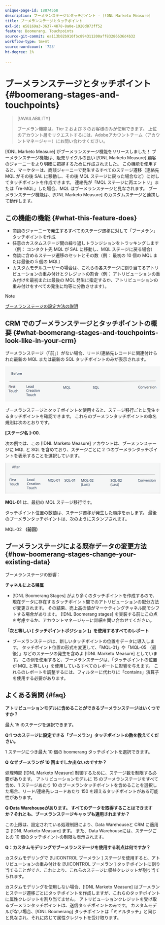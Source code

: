 ```yaml
---
unique-page-id: 18874558
description: ブーメランステージとタッチポイント - [!DNL Marketo Measure]
title: ブーメランステージとタッチポイント
exl-id: e58169a3-3637-4878-8a0e-1920d873ff52
feature: Boomerang, Touchpoints
source-git-commit: ea113b02b910fbc894311200aff83286636d4b32
workflow-type: tm+mt
source-wordcount: '723'
ht-degree: 1%

---
```


# ブーメランステージとタッチポイント {#boomerang-stages-and-touchpoints}

>[!AVAILABILITY]
>
>ブーメラン機能は、Tier 2 および 3 のお客様のみが使用できます。 上位のアカウント層をリクエストするには、Adobeアカウントチーム（アカウントマネージャー）にお問い合わせください。

[!DNL Marketo Measure] がブーメランステージ機能をリリースしました！ ブーメランステージ機能は、販売サイクルの長い [!DNL Marketo Measure] 顧客のジャーニーをより明確に把握するために作成されました。 この機能を使用すると、マーケターは、商談ジャーニーで発生するすべてのステージ遷移（連絡先 MQL がその後 SAL に移動し、その後 MQL ステージに戻った場合など）に対してタッチポイントを作成できます。 連絡先が「MQL ステージに再エントリ」または「re-MQL」した場合、MQL はブーメランステージと見なされます。 ブーメランステージ機能は、[!DNL Marketo Measure] のカスタムステージと連携して動作します。

## この機能の機能 {#what-this-feature-does}

* 商談のジャーニーで発生するすべてのステージ遷移に対して「ブーメラン」タッチポイントを作成
* 任意のカスタムステージ間の繰り返しトランジションをトラッキングします（例： コンタクト先 MQL が SAL に移動し、MQL ステージに戻る場合）
* 商談に含めるステージ遷移のセットとその数（例： 最初の 10 個の MQL または最後の 5 個の MQL）
* カスタムモデルユーザーの場合は、これらの各ステージに割り当てるアトリビューションの重み付けとクレジットの割合（例： アトリビューションの重み付けを最初または最後の MQL 発生に指定するか、アトリビューションの重み付けをすべての発生に均等に分散させます）。

>[!NOTE]
>
>[ ブーメランステージの設定方法の説明 ](/help/advanced-marketo-measure-features/boomerang/setting-up-boomerang-stages.md)

## CRM でのブーメランステージとタッチポイントの概要 {#what-boomerang-stages-and-touchpoints-look-like-in-your-crm}

ブーメランステージ（「前」）がない場合、リード/連絡先レコードに関連付けられた最新の MQL または最新の SQL タッチポイントのみが表示されます。

![](assets/1.png)

ブーメランステージとタッチポイントを使用すると、ステージ移行ごとに発生するタッチポイントを確認できます。 これらのブーメランタッチポイントの命名規則は次のとおりです。

**[ステージ名 ]-00.**

次の例では、この [!DNL Marketo Measure] アカウントは、ブーメランステージに MQL と SQL を含めており、ステージごとに 2 つのブーメランタッチポイントを表示することを選択しています。

![](assets/2.png)

**MQL-01** は、最初の MQL ステージ移行です。

タッチポイント位置の数値は、ステージ遷移が発生した順序を示します。 最後のブーメランタッチポイントは、次のようにスタンプされます。

MQL-02 **（前回）**

## ブーメランステージによる既存データの変更方法 {#how-boomerang-stages-change-your-existing-data}

ブーメランステージの影響：

**チャネルによる帰属**

* [!DNL Boomerang Stages] がより多くのタッチポイントを作成するので、現在データに存在するタッチポイント間でのアトリビューションの配分方法が変更されます。 その結果、売上高の値がマーケティングチャネル間でシフトする場合があります。 [!DNL Boomerang stages] を実装する前にこの点を考慮するか、アカウントマネージャーに詳細を問い合わせてください。

**「次と等しい [ タッチポイントポジション ]」を使用するすべてのレポート**

* ブーメランステージは、新しいタッチポイントの位置をデータに導入します。 タッチポイント位置の形式を変更して、「MQL-01」や「MQL-05 （最後）」などのステージの発生を含めよ [!DNL Marketo Measure] としています。 この例を使用すると、ブーメランステージは、「タッチポイントの位置が MQL と等しい」を使用しているすべてのレポートに影響を与えます。 これらのレポートを調整するには、フィルターに代わりに「contains」演算子を使用する必要があります。

## よくある質問 {#faq}

**アトリビューションモデルに含めることができるブーメランステージはいくつですか？**

最大 15 のステージを選択できます。

**Q:1 つのステージに設定できる「ブーメラン」タッチポイントの数を教えてください。**

1 ステージにつき最大 10 個の boomerang タッチポイントを選択できます。

**Q なぜブーメランが 10 回までしか出ないのですか？**

処理時間 [!DNL Marketo Measure] 制御するために、ステージ数を制限する必要があります。 アトリビューションモデルに 15 のブーメランステージをすべて含め、1 ステージあたり 10 のブーメランタッチポイントを含めることを選択した場合、リード/連絡先レコードあたり 150 を超えるタッチポイントがある可能性があります。

**Q:Data Warehouseがあります。 すべてのデータを取得することはできますか？それとも、ブーメランステージキャップも適用されますか？**

この上限は、設定されている処理制限により、Data Warehouseと CRM に適用さ [!DNL Marketo Measure] ます。 また、Data Warehouseには、ステージごとの 10 個のタッチポイントの制限も表示されます。

**Q：カスタムモデリングでブーメランステージを使用する利点は何ですか？**

カスタムモデリングで [!UICONTROL  ブーメラン ] ステージを使用すると、アトリビューションの重み付けを [!UICONTROL  ブーメラン ] タッチポイントに割り当てることができ、これにより、これらのステージに収益クレジットが割り当てられます。

カスタムモデリングを使用しない場合、[!DNL Marketo Measure] はブーメランとステージ遷移ごとにタッチポイントを作成しますが、これらのタッチポイントに属性クレジットを割り当てません。 アトリビューションクレジットを受け取るブーメランタッチポイントは、送信タッチポイントのみです。 カスタムモデルがない場合、[!DNL Boomerang] タッチポイントは「ミドルタッチ」と同じと見なされ、それに応じて属性クレジットを受け取ります。
